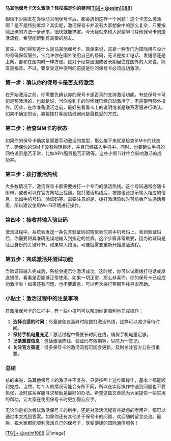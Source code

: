 **马耳他保号卡怎么激活？轻松搞定你的疑问[[TG💪+ @esim1088](https://t.me/s/esim1088)]**

相信不少朋友在办理马耳他保号卡后，都会遇到这样一个问题：这个卡怎么激活啊？是不是特别麻烦？其实呢，激活保号卡并没有大家想象中的那么复杂，只要按照正确的方法一步步来，很快就能搞定。今天我就来和大家聊聊马耳他保号卡的激活流程，希望能帮到有需要的朋友。

首先，咱们得知道什么是马耳他保号卡。简单来说，这是一种专门为国际用户设计的号码保留服务，它允许你在国外使用自己的号码，无论是接听电话、发短信还是上网，都和在国内时一样方便。这对于经常出国或者长期居住在国外的人来说，简直是福音。不过，要享受这种便利的前提是你的保号卡必须成功激活。

### 第一步：确认你的保号卡是否支持激活

在开始激活之前，你需要先确认你的保号卡是否真的支持激活功能。有些保号卡可能是预激活的，也就是说，当你收到卡的时候就已经自动激活了，不需要再额外操作。因此，在你准备激活之前，最好先看看卡上的说明或者是联系客服进行确认。如果不确定的话，直接拨打客服热线询问是最稳妥的方式。

### 第二步：检查SIM卡的状态

如果你的保号卡确实是需要手动激活的类型，那么接下来就是检查SIM卡的状态了。确保你的SIM卡没有物理损坏，并且已经插入手机中。同时，也要确认手机的网络设置是否正常，比如APN配置是否正确等。这些小细节往往会影响激活的成功率。

### 第三步：拨打激活热线

大多数情况下，激活保号卡都需要拨打一个专门的激活热线。这个号码通常会随卡附带，或者可以在官方网站上找到。拨打激活热线后，按照语音提示输入相应的信息，比如手机号码、验证码等。需要注意的是，拨打激活热线时可能会产生通话费用，所以建议使用Wi-Fi环境进行操作。

### 第四步：接收并输入验证码

激活过程中，系统会发送一条包含验证码的短信到你的手机号码上。收到验证码后，你需要将其准确无误地输入到指定的位置。这个步骤非常重要，因为验证码是验证身份的关键环节。如果输入错误，可能就需要重新开始激活流程。

### 第五步：完成激活并测试功能

当验证码输入完成后，系统会提示你激活成功。这时候，你可以试着拨打电话或发送短信，看看是否能够正常使用。如果一切正常，那么恭喜你，你的保号卡已经成功激活啦！如果还有问题，也不要着急，可以再次拨打客服热线寻求帮助。

### 小贴士：激活过程中的注意事项

在激活保号卡的过程中，有一些小技巧可以帮助你更顺利地完成操作：

1. **选择合适的时间**：尽量避免在高峰时段拨打激活热线，这样可以减少等待时间。
2. **保持手机电量充足**：激活过程中需要长时间在线，确保手机电量足够。
3. **记录重要信息**：包括激活热线、验证码有效期等，以防万一忘记。
4. **关注官方渠道**：很多保号卡的激活流程可能会更新，及时关注官方公告很重要。

### 总结

总的来说，马耳他保号卡的激活并不复杂，只要按照上述步骤操作，基本上都能顺利完成。当然，每个人的情况可能会有所不同，所以在实际操作中遇到问题也不要慌张，及时联系客服寻求帮助是最好的办法。希望这篇文章能为大家提供一些实用的帮助，让大家在使用保号卡时更加得心应手。

无论你是初次尝试激活保号卡的新手，还是对激活流程有些疑惑的老用户，都可以通过本文找到答案。如果你还有其他关于保号卡的问题，欢迎随时留言交流。最后，祝大家都能顺利激活自己的保号卡，享受便捷的国际通信服务！

[[TG💪+ @esim1088](https://t.me/s/esim1088) ![Image](https://i.postimg.cc/4NQfJmqS/Snipaste-2025-05-13-00-14-12.png)]